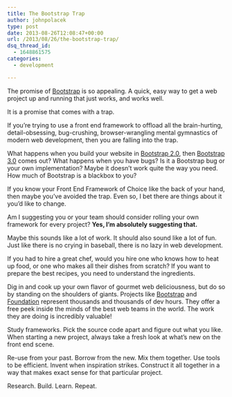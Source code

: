 ```yaml
---
title: The Bootstrap Trap
author: johnpolacek
type: post
date: 2013-08-26T12:08:47+00:00
url: /2013/08/26/the-bootstrap-trap/
dsq_thread_id:
  - 1648861575
categories:
  - development

---
```


The promise of [Bootstrap][1] is so appealing. A quick, easy way to get a web project up and running that just works, and works well. 

It is a promise that comes with a trap.

If you’re trying to use a front end framework to offload all the brain-hurting, detail-obsessing, bug-crushing, browser-wrangling mental gymnastics of modern web development, then you are falling into the trap.

What happens when you build your website in [Bootstrap 2.0][2], then [Bootstrap 3.0][3] comes out? What happens when you have bugs? Is it a Bootstrap bug or your own implementation? Maybe it doesn’t work quite the way you need. How much of Bootstrap is a blackbox to you?

If you know your Front End Framework of Choice like the back of your hand, then maybe you’ve avoided the trap. Even so, I bet there are things about it you’d like to change. 

Am I suggesting you or your team should consider rolling your own framework for every project? **Yes, I’m absolutely suggesting that.** 

Maybe this sounds like a lot of work. It should also sound like a lot of fun. Just like there is no crying in baseball, there is no lazy in web development.

If you had to hire a great chef, would you hire one who knows how to heat up food, or one who makes all their dishes from scratch? If you want to prepare the best recipes, you need to understand the ingredients. 

Dig in and cook up your own flavor of gourmet web deliciousness, but do so by standing on the shoulders of giants. Projects like [Bootstrap][1] and [Foundation][4] represent thousands and thousands of dev hours. They offer a free peek inside the minds of the best web teams in the world. The work they are doing is incredibly valuable!

Study frameworks. Pick the source code apart and figure out what you like. When starting a new project, always take a fresh look at what’s new on the front end scene. 

Re-use from your past. Borrow from the new. Mix them together. Use tools to be efficient. Invent when inspiration strikes. Construct it all together in a way that makes exact sense for that particular project. 

Research. Build. Learn. Repeat.

 [1]: http://getbootstrap.com
 [2]: http://markdotto.com/2012/01/24/bootstrap-2-ready-for-testing-and-feedback/
 [3]: http://blog.getbootstrap.com/2013/08/19/bootstrap-3-released/
 [4]: http://foundation.zurb.com/
